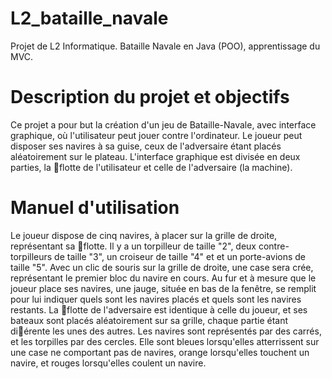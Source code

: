 # L2_bataille_navale
Projet de L2 Informatique. Bataille Navale en Java (POO), apprentissage du MVC. 

# Description du projet et objectifs
Ce projet a pour but la création d'un jeu de Bataille-Navale, avec interface graphique, où l'utilisateur peut jouer contre l'ordinateur. 
Le joueur peut disposer ses navires à sa guise, ceux de l'adversaire étant placés aléatoirement sur le plateau. 
L'interface graphique est divisée en deux parties, la flotte de l'utilisateur et celle de l'adversaire (la machine).

# Manuel d'utilisation
Le joueur dispose de cinq navires, à placer sur la grille de droite, représentant sa flotte. Il y a
un torpilleur de taille "2", deux contre-torpilleurs de taille "3", un croiseur de taille "4" et et un
porte-avions de taille "5". Avec un clic de souris sur la grille de droite, une case sera crée, représentant
le premier bloc du navire en cours. Au fur et à mesure que le joueur place ses navires, une jauge,
située en bas de la fenêtre, se remplit pour lui indiquer quels sont les navires placés et quels sont les
navires restants.
La flotte de l'adversaire est identique à celle du joueur, et ses bateaux sont placés aléatoirement sur
sa grille, chaque partie étant diérente les unes des autres. Les navires sont représentés par des carrés,
et les torpilles par des cercles. Elle sont bleues lorsqu'elles atterrissent sur une case ne comportant
pas de navires, orange lorsqu'elles touchent un navire, et rouges lorsqu'elles coulent un navire.
